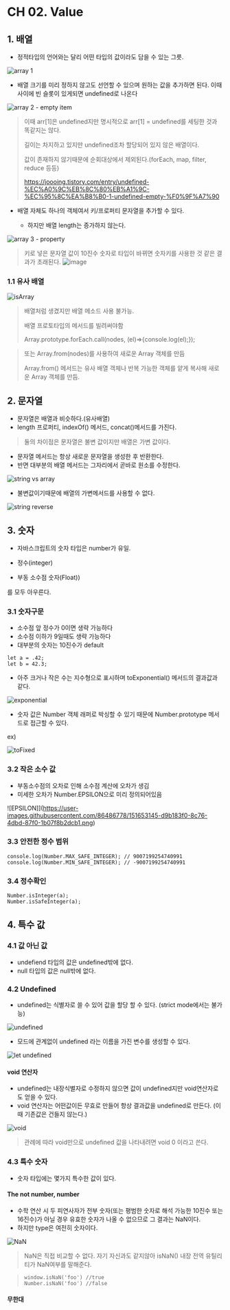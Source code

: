 # CH 02. Value

## 1. 배열

- 정적타입의 언어와는 달리 어떤 타입의 값이라도 담을 수 있는 그릇.

![array 1](https://user-images.githubusercontent.com/86486778/151645112-dfa4505c-9917-4b78-b0ad-d101f8bb9d15.png)


- 배열 크기를 미리 정하지 않고도 선언할 수 있으며 원하는 값을 추가하면 된다. 이때 사이에 빈 슬롯이 있게되면 undefined로 나온다

![array 2 - empty item](https://user-images.githubusercontent.com/86486778/151645143-eab5e019-0d10-446f-8386-8453cdadeec2.png)

> 이때 arr[1]은 undefined지만 명시적으로 arr[1] = undefined를 세팅한 것과 똑같지는 않다.
> 
> 길이는 차지하고 있지만 undefined조차 할당되어 있지 않은 배열이다.
> 
> 값이 존재하지 않기때문에 순회대상에서 제외된다.(forEach, map, filter, reduce 등등)
> 
>https://joooing.tistory.com/entry/undefined-%EC%A0%9C%EB%8C%80%EB%A1%9C-%EC%95%8C%EA%B8%B0-1-undefined-empty-%F0%9F%A7%90

- 배열 자체도 하나의 객체여서 키/프로퍼티 문자열을 추가할 수 있다.
    
  - 하지만 배열 length는 증가하지 않는다.

![array 3 - property](https://user-images.githubusercontent.com/86486778/151645293-6d010295-8476-4f02-b811-96534fd9a451.png)

>키로 넣은 문자열 값이 10진수 숫자로 타입이 바뀌면 숫자키를 사용한 것 같은 결과가 초래된다.
![image](https://user-images.githubusercontent.com/86486778/151645395-f4697453-f54b-45f9-a3f4-dfc092d26963.png)

### 1.1 유사 배열
![isArray](https://user-images.githubusercontent.com/86486778/151646613-0ee75f5d-e36c-4816-8b51-0352f8107f4f.png)
> 배열처럼 생겼지만 배열 메소드 사용 불가능.
> 
>배열 프로토타입의 메서드를 빌려써야함
>
>Array.prototype.forEach.call(nodes, (el)=>{console.log(el);});

>또는 Array.from(nodes)를 사용하여 새로운 Array 객체를 만듬
>
>Array.from() 메서드는 유사 배열 객체나 반복 가능한 객체를 얕게 복사해 새로운 Array 객체를 만듬.

## 2. 문자열
- 문자열은 배열과 비슷하다.(유사배열)
- length 프로퍼티, indexOf() 메서드, concat()메서드를 가진다.

>둘의 차이점은 문자열은 불변 값이지만 배열은 가변 값이다.

- 문자열 메서드는 항상 새로운 문자열을 생성한 후 반환한다.
- 반면 대부분의 배열 메서드는 그자리에서 곧바로 원소를 수정한다.

![string vs array](https://user-images.githubusercontent.com/86486778/151648140-527877e3-6daf-44ff-ba11-c734e67cbb4c.png)

- 불변값이기때문에 배열의 가변메서드를 사용할 수 없다.

![string reverse](https://user-images.githubusercontent.com/86486778/151648158-d3eb20b2-9041-47c1-8966-359e7077714e.png)

## 3. 숫자
- 자바스크립트의 숫자 타입은 number가 유일.
  
- 정수(integer)
- 부동 소수점 숫자(Float))
  
를 모두 아우른다.

### 3.1 숫자구문
- 소수점 앞 정수가 0이면 생략 가능하다
- 소수점 이하가 9일때도 생략 가능하다
- 대부분의 숫자는 10진수가 default
```
let a = .42;
let b = 42.3;
```

- 아주 크거나 작은 수는 지수형으로 표시하며 toExponential() 메서드의 결과값과 같다.


![exponential](https://user-images.githubusercontent.com/86486778/151652247-27d72e0b-a650-4c3e-a018-ce506edfd53e.png)

- 숫자 값은 Number 객체 래퍼로 박싱할 수 있기 때문에 Number.prototype 메서드로 접근할 수 있다.
  
ex)

![toFixed](https://user-images.githubusercontent.com/86486778/151652741-656875d1-830f-47b8-a7ab-075be678410b.png)

### 3.2 작은 소수 값

- 부동소수점의 오차로 인해 소수점 계산에 오차가 생김
- 미세한 오차가 Number.EPSILON으로 미리 정의되어있음

![EPSILON]](https://user-images.githubusercontent.com/86486778/151653145-d9b183f0-8c76-4dbd-87f0-1b07f8b2dcb1.png)

### 3.3 안전한 정수 범위

```
console.log(Number.MAX_SAFE_INTEGER); // 9007199254740991
console.log(Number.MIN_SAFE_INTEGER); // -9007199254740991
```

### 3.4 정수확인
```
Number.isInteger(a);
Number.isSafeInteger(a);
```

## 4. 특수 값

### 4.1 값 아닌 값
- undefiend 타입의 값은 undefined밖에 없다.
- null 타입의 값은 null밖에 없다.

### 4.2 Undefined
- undefined는 식별자로 쓸 수 있어 값을 할당 할 수 있다. (strict mode에서는 불가능)

![undefined](https://user-images.githubusercontent.com/86486778/151655631-8e97f4ee-a8ba-4b9e-b3de-11921fae86c9.png)

- 모드에 관계없이 undefined 라는 이름을 가진 변수를 생성할 수 있다.
  
![let undefined](https://user-images.githubusercontent.com/86486778/151655844-11192635-2c6e-4bb3-9e99-0589c8aa8b1a.png)

#### void 연산자
- undefined는 내장식별자로 수정하지 않으면 값이 undefined지만 void연산자로도 얻을 수 있다.
- void 연산자는 어떤값이든 무효로 만들어 항상 결과값을 undefined로 만든다. (이때 기존값은 건들지 않는다.)


![void](https://user-images.githubusercontent.com/86486778/151655907-98a8a771-dde4-4a39-976d-1e959fb304fb.png)
> 관례에 따라 void만으로 undefined 값을 나타내려면 void 0 이라고 쓴다.

### 4.3 특수 숫자
- 숫자 타입에는 몇가지 특수한 값이 있다.

#### The not number, number
- 수학 연산 시 두 피연사자가 전부 숫자(또는 평범한 숫자로 해석 가능한 10진수 또는 16진수)가 아닐 경우 유효한 숫자가 나올 수 없으므로 그 결과는 NaN이다.
- 하지만 type은 여전히 숫자이다.

![NaN](https://user-images.githubusercontent.com/86486778/151656954-529e6cb2-10da-4671-9f5a-cc19bfe24874.png)
> NaN은 직접 비교할 수 없다. 자기 자신과도 같지않아 isNaN() 내장 전역 유틸리티가 NaN여부를 말해준다.

>```
>window.isNaN('foo') //true
>Number.isNaN('foo') //false
>```

#### 무한대
